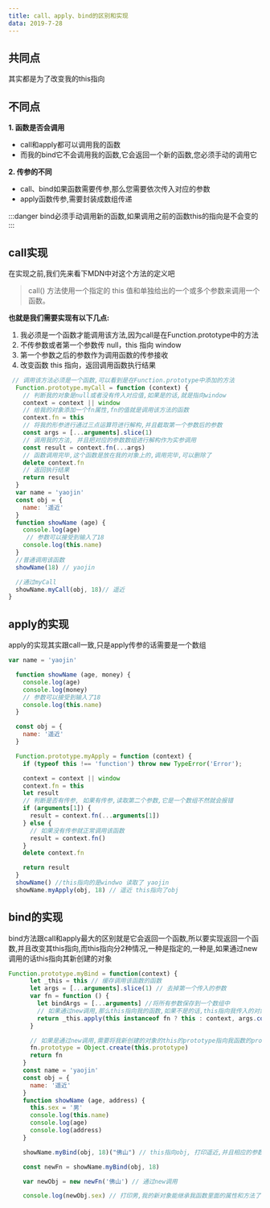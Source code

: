 ```yaml
---
title: call、apply、bind的区别和实现
data: 2019-7-28
---
```


## 共同点 ##
其实都是为了改变我的this指向

## 不同点 ##

**1. 函数是否会调用**
 - call和apply都可以调用我的函数
 - 而我的bind它不会调用我的函数,它会返回一个新的函数,您必须手动的调用它

**2. 传参的不同**
 - call、bind如果函数需要传参,那么您需要依次传入对应的参数
 - apply函数传参,需要封装成数组传递

:::danger
bind必须手动调用新的函数,如果调用之前的函数this的指向是不会变的
:::

## call实现 ##
在实现之前,我们先来看下MDN中对这个方法的定义吧

>call() 方法使用一个指定的 this 值和单独给出的一个或多个参数来调用一个函数。

**也就是我们需要实现有以下几点:**

1. 我必须是一个函数才能调用该方法,因为call是在Function.prototype中的方法
2. 不传参数或者第一个参数传 null，this 指向 window
3. 第一个参数之后的参数作为调用函数的传参接收
4. 改变函数 this 指向，返回调用函数执行结果


```js
 // 调用该方法必须是一个函数,可以看到是在Function.prototype中添加的方法
  Function.prototype.myCall = function (context) {
    // 判断我的对象是null或者没有传入对应值,如果是的话,就是指向window
    context = context || window
    // 给我的对象添加一个fn属性,fn的值就是调用该方法的函数
    context.fn = this
    // 将我的形参进行通过三点运算符进行解构,并且截取第一个参数后的参数
    const args = [...arguments].slice(1)
    // 调用我的方法, 并且把对应的参数数组进行解构作为实参调用
    const result = context.fn(...args)
    // 函数调用完毕,这个函数是放在我的对象上的,调用完毕,可以删除了
    delete context.fn
    // 返回执行结果
    return result
  }
  var name = 'yaojin'
  const obj = {
    name: '遥近'
  }
  function showName (age) {
    console.log(age)
     // 参数可以接受到输入了18
    console.log(this.name)
  }
  //普通调用该函数
  showName(18) // yaojin

  //通过myCall
  showName.myCall(obj, 18)// 遥近
}
```

## apply的实现 ##

apply的实现其实跟call一致,只是apply传参的话需要是一个数组

```js
var name = 'yaojin'

  function showName (age, money) {
    console.log(age)
    console.log(money)
    // 参数可以接受到输入了18
    console.log(this.name)
  }

  const obj = {
    name: '遥近'
  }

  Function.prototype.myApply = function (context) {
    if (typeof this !== 'function') throw new TypeError('Error');

    context = context || window
    context.fn = this
    let result
    // 判断是否有传参, 如果有传参,读取第二个参数,它是一个数组不然就会报错
    if (arguments[1]) {
      result = context.fn(...arguments[1])
    } else {
      // 如果没有传参就正常调用该函数
      result = context.fn()
    }
    delete context.fn

    return result
  }
  showName() //this指向的是windwo 读取了 yaojin
  showName.myApply(obj, 18) // 遥近 this指向了obj
```

## bind的实现 ##
bind方法跟call和apply最大的区别就是它会返回一个函数,所以要实现返回一个函数,并且改变其this指向,而this指向分2种情况,一种是指定的,一种是,如果通过new调用的话this指向其新创建的对象
```js
Function.prototype.myBind = function(context) {
      let _this = this // 缓存调用该函数的函数
      let args = [...arguments].slice(1) // 去掉第一个传入的参数
      var fn = function () {
        let bindArgs = [...arguments] //将所有参数保存到一个数组中
        // 如果通过new调用,那么this指向我的函数,如果不是的话,this指向我传入的对象,并且传入对应的参数
        return _this.apply(this instanceof fn ? this : context, args.concat(bindArgs))
      }

      // 如果是通过new调用,需要将我新创建的对象的this的prototype指向我函数的prototype
      fn.prototype = Object.create(this.prototype)
      return fn
    }
    const name = 'yaojin'
    const obj = {
      name: '遥近'
    }
    function showName (age, address) {
      this.sex = '男'
      console.log(this.name)
      console.log(age)
      console.log(address)
    }

    showName.myBind(obj, 18)("佛山") // this指向obj, 打印遥近,并且相应的参数也可以打印

    const newFn = showName.myBind(obj, 18)

    var newObj = new newFn('佛山') // 通过new调用

    console.log(newObj.sex) // 打印男,我的新对象能继承我函数里面的属性和方法了
```








